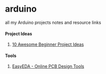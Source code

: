 # arduino
all my Arduino projects notes and resource links

#### Project Ideas
1. [10 Awesome Beginner Project Ideas](https://www.hackster.io/RoyTobby/10-awesome-beginner-arduino-projects-78a6a6)

#### Tools
1. [EasyEDA - Online PCB Design Tools](https://easyeda.com/)
